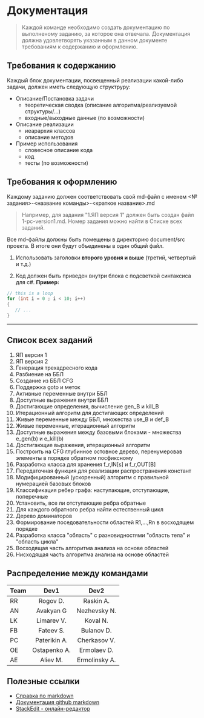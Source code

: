 # Документация
>Каждой команде необходимо создать документацию по выполненому заданию, за которое она отвечала.
>Документация должна удовлетворять указанным в данном документе требованиям к содержанию и оформлению.

## Требования к содержанию

Каждый блок документации, посвещенный реализации какой-либо задачи, должен иметь следующую структруру:

* Описание/Постановка задачи
    * теоретическая сводка (описание алгоритма/реализуемой структуры/...)
    * входные/выходные данные (по возможности)
* Описание реализации
    * иеарархия классов
    * описание методов
* Пример использования
    * словесное описание кода
    * код
    * тесты (по возможности)

## Требования к оформлению
Каждому заданию должен соответствовать свой md-файл с именем <№ задания>-<название команды>-<краткое название>.md
>Например, для задания "1.ЯП версия 1" должен быть создан файл 1-pc-version1.md.
>Номер задания можно найти в Списке всех заданий.

Все md-файлы должны быть помещены в директорию document/src проекта. В итоге они будут объединены в один общий файл.

1. Использовать заголовки **второго уровня и выше** (третий, четвертый и т.д.)

1. Код должен быть приведен внутри блока с подсветкой синтаксиса для c#.
**Пример:**
```csharp
// this is a loop
for (int i = 0 ; i < 10; i++)
{
   // ...
}
```

----------

## Список всех заданий
1. ЯП версия 1
2. ЯП версия 2
3. Генерация трехадресного кода
4. Разбиение на ББЛ
5. Создание из ББЛ CFG
6. Поддержка goto и меток
7. Активные переменные внутри ББЛ
8. Доступные выражения внутри ББЛ
9. Достигающие определения, вычисление gen_B и kill_B
10. Итерационный алгоритм для достигающих определений
11. Живые переменные между ББЛ, множества use_B и def_B
12. Живые переменные, итерационный алгоритм
13. Доступные выражения между базовыми блоками - множества e_gen(b) и e_kill(b)
14. Достигающие выражения, итерационный алгоритм
15. Построить на CFG глубинное остовное дерево, перенумеровав элементы в порядке обратном посфиксному
16. Разработка класса для хранения f_r,IN[s] и f_r,OUT[B]
17. Передаточная функция для реализации распространения констант
18. Модифицированный (ускоренный) алгоритм с правильной нумерацией базовых блоков
19. Классификация ребер графа: наступающие, отступающие, поперечные
20. Установить, все ли отступающие ребра обратные
21. Для каждого обратного ребра найти естественный цикл
22. Дерево доминаторов
23. Формирование поседовательности областей R1,...,Rn в восходящем порядке
24. Разработка класса "область" с разновидностями "область тела" и "область цикла"
25. Восходящая часть алгоритма анализа на основе областей
18. Нисходящая часть алгоритма анализа на основе областей




## Распределение между командами

| Team          | Dev1          | Dev2           |
| ------------- |:-------------:| :-------------:|
| RR            | Rogov D.      | Raskin A.      |
| AN            | Avakyan G     | Nezhevsky N.   |
| LK            | Limarev V.    | Koval N.       |
| FB            | Fateev S.     | Bulanov D.     |
| PC            | Paterikin A.  | Cherkasov V.   |
| OE            | Ostapenko A.  | Ermolaev D.    |
| AE            | Aliev M.      | Ermolinsky A.  |


## Полезные ссылки
* [Справка по markdown](https://guides.github.com/features/mastering-markdown/)
* [Документация github markdown](https://help.github.com/categories/writing-on-github/)
* [StackEdit - онлайн-редактор](https://stackedit.io/)
